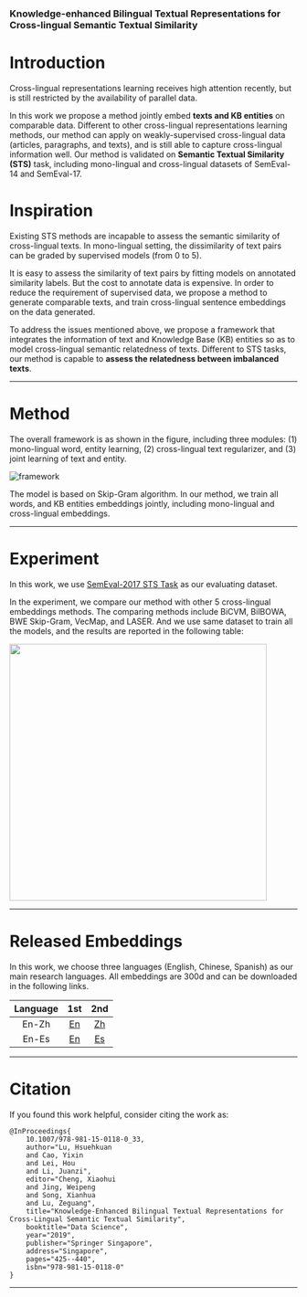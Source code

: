 ### Knowledge-enhanced Bilingual Textual Representations for Cross-lingual Semantic Textual Similarity

# Introduction

Cross-lingual representations learning receives high attention recently, but is still restricted by the availability of parallel data. 

In this work we propose a method jointly embed **texts and KB entities** on comparable data. Different to other cross-lingual representations learning methods, our method can apply on weakly-supervised cross-lingual data (articles, paragraphs, and texts), and is still able to capture cross-lingual information well. Our method is validated on **Semantic Textual Similarity (STS)** task, including mono-lingual and cross-lingual datasets of SemEval-14 and SemEval-17.

# Inspiration

Existing STS methods are incapable to assess the semantic similarity of cross-lingual texts. In mono-lingual setting, the dissimilarity of text pairs can be graded by supervised models (from 0 to 5).

It is easy to assess the similarity of text pairs by fitting models on annotated similarity labels. But the cost to annotate data is expensive. In order to reduce the requirement of supervised data, we propose a method to generate comparable texts, and train cross-lingual sentence embeddings on the data generated.

To address the issues mentioned above, we propose a framework that integrates the information of text and Knowledge Base (KB) entities so as to model cross-lingual semantic relatedness of texts. Different to STS tasks, our method is capable to **assess the relatedness between imbalanced texts**.

---

# Method

The overall framework is as shown in the figure, including three modules: (1) mono-lingual word, entity learning, (2) cross-lingual text regularizer, and (3) joint learning of text and entity.

![framework](https://github.com/hsuehkuan-lu/KEBTR/blob/master/framework.png)

The model is based on Skip-Gram algorithm. In our method, we train all words, and KB entities embeddings jointly, including mono-lingual and cross-lingual embeddings. 

---

# Experiment

In this work, we use [SemEval-2017 STS Task](http://alt.qcri.org/semeval2017/task1/) as our evaluating dataset.

In the experiment, we compare our method with other 5 cross-lingual embeddings methods. The comparing methods include BiCVM, BilBOWA, BWE Skip-Gram, VecMap, and LASER. And we use same dataset to train all the models, and the results are reported in the following table:

<img src="https://github.com/hsuehkuan-lu/KEBTR/blob/master/experiment.png" width="450">

---

# Released Embeddings

In this work, we choose three languages (English, Chinese, Spanish) as our main research languages. All embeddings are 300d and can be downloaded in the following links.

Language | 1st  | 2nd
 :---: | :---: | :---:
  En-Zh | [En]() | [Zh]()
  En-Es | [En]() | [Es]()
  
---

# Citation

If you found this work helpful, consider citing the work as:

```
@InProceedings{
	10.1007/978-981-15-0118-0_33,
	author="Lu, Hsuehkuan
	and Cao, Yixin
	and Lei, Hou
	and Li, Juanzi",
	editor="Cheng, Xiaohui
	and Jing, Weipeng
	and Song, Xianhua
	and Lu, Zeguang",
	title="Knowledge-Enhanced Bilingual Textual Representations for Cross-Lingual Semantic Textual Similarity",
	booktitle="Data Science",
	year="2019",
	publisher="Springer Singapore",
	address="Singapore",
	pages="425--440",
	isbn="978-981-15-0118-0"
}
```

---
